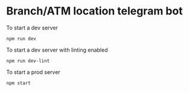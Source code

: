 # Branch/ATM location telegram bot

To start a dev server
```
npm run dev
```

To start a dev server with linting enabled
```
npm run dev-lint
```

To start a prod server
```
npm start
```
